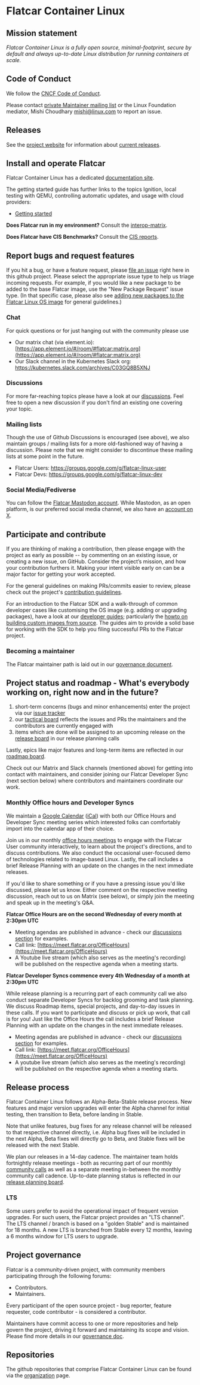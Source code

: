 # Flatcar Container Linux

## Mission statement

_Flatcar Container Linux is a fully open source, minimal-footprint, secure by default and always up-to-date Linux distribution for running containers at scale._

## Code of Conduct

We follow the [CNCF Code of Conduct](https://github.com/cncf/foundation/blob/main/code-of-conduct.md).

Please contact [private Maintainer mailing list](maintainers@flatcar-linux.org) or the Linux Foundation mediator, Mishi Choudhary mishi@linux.com
to report an issue.

## Releases

See the [project website](https://www.flatcar.org/) for information about [current releases](https://www.flatcar.org/releases).

## Install and operate Flatcar

Flatcar Container Linux has a dedicated [documentation site](https://www.flatcar.org/docs/latest/).

The getting started guide has further links to the topics Ignition, local testing with QEMU, controlling automatic updates, and usage with cloud providers:

* [Getting started](https://www.flatcar.org/docs/latest/installing/)

**Does Flatcar run in my environment?** Consult the [interop-matrix](interop-matrix.md).

**Does Flatcar have CIS Benchmarks?** Consult the [CIS reports](CIS/README.md).

## Report bugs and request features

If you hit a bug, or have a feature request, please [file an issue](https://github.com/flatcar/Flatcar/issues/new/choose) right here in this github project.
Please select the appropriate issue type to help us triage incoming requests. For example, if you would like a new package to be added to the base Flatcar image, use the "New Package Request" issue type. (In that specific case, please also see [adding new packages to the Flatcar Linux OS image](adding-new-packages.md) for general guidelines.)

### Chat

For quick questions or for just hanging out with the community please use
* Our matrix chat (via element.io): [https://app.element.io/#/room/#flatcar:matrix.org](https://app.element.io/#/room/#flatcar:matrix.org)
* Our Slack channel in the Kubernetes Slack org: https://kubernetes.slack.com/archives/C03GQ8B5XNJ

### Discussions

For more far-reaching topics please have a look at our [discussions](https://github.com/flatcar/Flatcar/discussions). Feel free to open a new discussion if you don't find an existing one covering your topic.

### Mailing lists

Though the use of Github Discussions is encouraged (see above), we also maintain groups / mailing lists for a more old-fashioned way of having a discussion. Please note that we might consider to discontinue these mailing lists at some point in the future.
* Flatcar Users: https://groups.google.com/g/flatcar-linux-user
* Flatcar Devs: https://groups.google.com/g/flatcar-linux-dev
 
### Social Media/Fediverse

You can follow the [Flatcar Mastodon account](https://hachyderm.io/@flatcar). While Mastodon, as an open platform, is our preferred social media channel, we also have an [account on X](https://x.com/flatcar).

## Participate and contribute

If you are thinking of making a contribution, then please engage with the project as early as possible -- by commenting on an existing issue, or creating a new issue, on GitHub. Consider the project’s mission, and how your contribution furthers it.
Making your intent visible early on can be a major factor for getting your work accepted.

For the general guidelines on making PRs/commits easier to review, please check out the project's [contribution guidelines](CONTRIBUTING.md).

For an introduction to the Flatcar SDK and a walk-through of common developer cases like customising the OS image (e.g. adding or upgrading packages), have a look at our [developer guides](https://www.flatcar.org/docs/latest/reference/developer-guides/); particularly the [howto on building custom images from source](https://www.flatcar.org/docs/latest/reference/developer-guides/sdk-modifying-flatcar/).
The guides aim to provide a solid base for working with the SDK to help you filing successful PRs to the Flatcar project.

### Becoming a maintainer

The Flatcar maintainer path is laid out in our [governance document](governance.md).

## Project status and roadmap - What's everybody working on, right now and in the future?

1. short-term concerns (bugs and minor enhancements) enter the project via our [issue tracker](https://github.com/flatcar/Flatcar/issues)
2. our [tactical board](https://github.com/orgs/flatcar/projects/7/views/1) reflects the issues and PRs the maintainers and the contributors are currently engaged with
3. items which are done will be assigned to an upcoming release on the [release board](https://github.com/orgs/flatcar/projects/7/views/8)
   in our release planning calls

Lastly, epics like major features and long-term items are reflected in our [roadmap board](https://github.com/orgs/flatcar/projects/7/views/9).

Check out our Matrix and Slack channels (mentioned above) for getting into contact with maintainers, and consider joining our Flatcar Developer Sync (next section below) where contributors and maintainers coordinate our work.

### Monthly Office hours and Developer Syncs

We maintain a [Google Calendar](https://calendar.google.com/calendar/u/0/embed?src=c_ii991mqrpta9en8o7ofd4v19g4@group.calendar.google.com) ([iCal](https://calendar.google.com/calendar/ical/c_ii991mqrpta9en8o7ofd4v19g4%40group.calendar.google.com/public/basic.ics)) with both our Office Hours and Developer Sync meeting series which interested folks can comfortably import into the calendar app of their choice.

Join us in our monthly [office hours meetings](../../discussions/categories/flatcar-office-hours) to engage with the Flatcar User community interactively, to learn about the project's directions, and to discuss contributions. We also conduct the occasional user-focused demo of technologies related to image-based Linux.
Lastly, the call includes a brief Release Planning with an update on the changes in the next immediate releases.

If you'd like to share something or if you have a pressing issue you'd like discussed, please let us know.
Either comment on the respective meeting discussion, reach out to us on Matrix (see below), or simply join the meeting and speak up in the meeting's Q&A.

**Flatcar Office Hours are on the second Wednesday of every month at 2:30pm UTC**

* Meeting agendas are published in advance - check our [discussions section](../../discussions/categories/flatcar-office-hours) for examples.
* Call link: [https://meet.flatcar.org/OfficeHours](https://meet.flatcar.org/OfficeHours)
* A Youtube live stream (which also serves as the meeting's recording) will be published on the respective agenda when a meeting starts.


**Flatcar Developer Syncs commence every 4th Wednesday of a month at 2:30pm UTC**

While release planning is a recurring part of each community call we also conduct separate Developer Syncs for backlog grooming and task planning. We discuss Roadmap items, special projects, and day-to-day issues in these calls. If you want to participate and discuss or pick up work, that call is for you!
Just like the Office Hours the call includes a brief Release Planning with an update on the changes in the next immediate releases.

* Meeting agendas are published in advance - check our [discussions section](../../discussions/categories/flatcar-developer-sync) for examples.
* Call link: [https://meet.flatcar.org/OfficeHours](https://meet.flatcar.org/OfficeHours)
* A youtube live stream (which also serves as the meeting's recording) will be published on the respective agenda when a meeting starts.

## Release process

Flatcar Container Linux follows an Alpha-Beta-Stable release process. New features and major version upgrades will enter the Alpha channel for initial testing, then transition to Beta, before landing in Stable.

Note that unlike features, bug fixes for any release channel will be released to that respective channel directly, i.e. Alpha bug fixes will be included in the next Alpha, Beta fixes will directly go to Beta, and Stable fixes will be released with the next Stable.

We plan our releases in a 14-day cadence. The maintainer team holds fortnightly release meetings - both as recurring part of our monthly [community calls](tree/main/community-meetings/) as well as a separate meeting in-between the monthly community call cadence. Up-to-date planning status is reflected in our [release planning board](https://github.com/orgs/flatcar/projects/7).

### LTS

Some users prefer to avoid the operational impact of frequent version upgrades.
For such users, the Flatcar project provides an "LTS channel".
The LTS channel / branch is based on a "golden Stable" and is maintained for 18 months.
A new LTS is branched from Stable every 12 months, leaving a 6 months window for LTS users to upgrade.

## Project governance

Flatcar is a community-driven project, with community members participating through the following forums:

* Contributors.
* Maintainers.

Every participant of the open source project - bug reporter, feature requester, code contributor - is considered a contributor.

Maintainers have commit access to one or more repositories and help govern the project, driving it forward and maintaining its scope and vision.
Please find more details in our [governance doc](governance.md).

## Repositories

The github repositories that comprise Flatcar Container Linux can be found via the [organization](https://github.com/flatcar) page.
